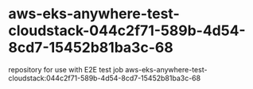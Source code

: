 # aws-eks-anywhere-test-cloudstack-044c2f71-589b-4d54-8cd7-15452b81ba3c-68
repository for use with E2E test job aws-eks-anywhere-test-cloudstack:044c2f71-589b-4d54-8cd7-15452b81ba3c-68
